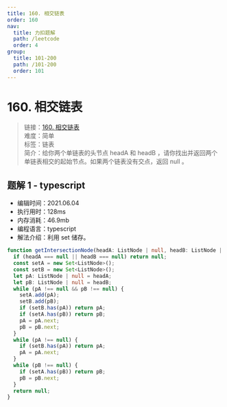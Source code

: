 ```yaml
---
title: 160. 相交链表
order: 160
nav:
  title: 力扣题解
  path: /leetcode
  order: 4
group:
  title: 101-200
  path: /101-200
  order: 101
---
```


# 160. 相交链表

> 链接：[160. 相交链表](https://leetcode-cn.com/problems/intersection-of-two-linked-lists/)  
> 难度：简单  
> 标签：链表  
> 简介：给你两个单链表的头节点 headA 和 headB ，请你找出并返回两个单链表相交的起始节点。如果两个链表没有交点，返回 null 。

## 题解 1 - typescript

- 编辑时间：2021.06.04
- 执行用时：128ms
- 内存消耗：46.9mb
- 编程语言：typescript
- 解法介绍：利用 set 储存。

```typescript
function getIntersectionNode(headA: ListNode | null, headB: ListNode | null): ListNode | null {
  if (headA === null || headB === null) return null;
  const setA = new Set<ListNode>();
  const setB = new Set<ListNode>();
  let pA: ListNode | null = headA;
  let pB: ListNode | null = headB;
  while (pA !== null && pB !== null) {
    setA.add(pA);
    setB.add(pB);
    if (setB.has(pA)) return pA;
    if (setA.has(pB)) return pB;
    pA = pA.next;
    pB = pB.next;
  }
  while (pA !== null) {
    if (setB.has(pA)) return pA;
    pA = pA.next;
  }
  while (pB !== null) {
    if (setA.has(pB)) return pB;
    pB = pB.next;
  }
  return null;
}
```

